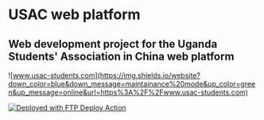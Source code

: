 # USAC web platform
Web development project for the Uganda Students' Association in China web platform
---
![www.usac-students.com](https://img.shields.io/website?down_color=blue&down_message=maintainance%20mode&up_color=green&up_message=online&url=https%3A%2F%2Fwww.usac-students.com)

[<img alt="Deployed with FTP Deploy Action" src="https://img.shields.io/badge/Deployed With-FTP DEPLOY ACTION-%3CCOLOR%3E?style=for-the-badge&color=0077b6">](https://github.com/SamKirkland/FTP-Deploy-Action)



